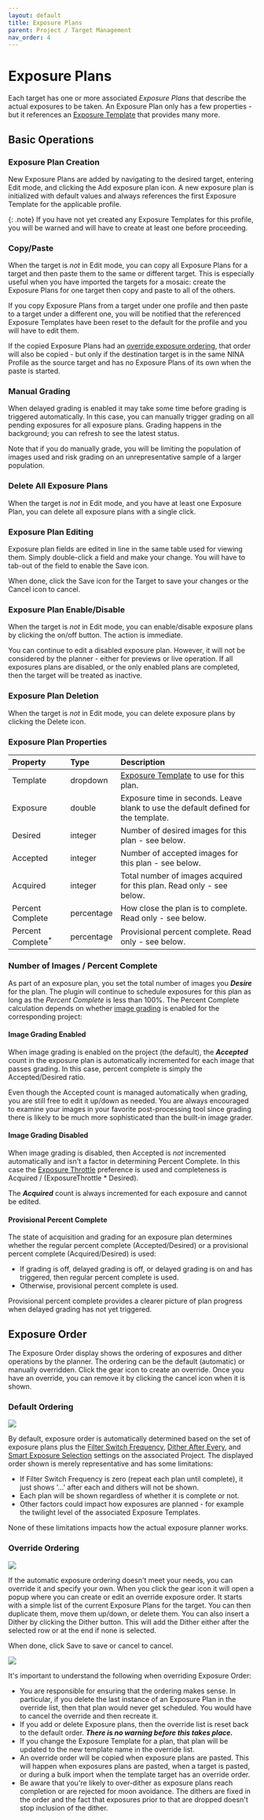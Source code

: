 ```yaml
---
layout: default
title: Exposure Plans
parent: Project / Target Management
nav_order: 4
---
```


# Exposure Plans

Each target has one or more associated _Exposure Plans_ that describe the actual exposures to be taken.  An Exposure Plan only has a few properties - but it references an [Exposure Template](exposure-templates.html) that provides many more.

## Basic Operations

### Exposure Plan Creation

New Exposure Plans are added by navigating to the desired target, entering Edit mode, and clicking the Add exposure plan icon.  A new exposure plan is initialized with default values and always references the first Exposure Template for the applicable profile.

{: .note}
If you have not yet created any Exposure Templates for this profile, you will be warned and will have to create at least one before proceeding.

### Copy/Paste

When the target is _not_ in Edit mode, you can copy all Exposure Plans for a target and then paste them to the same or different target.  This is especially useful when you have imported the targets for a mosaic: create the Exposure Plans for one target then copy and paste to all of the others.

If you copy Exposure Plans from a target under one profile and then paste to a target under a different one, you will be notified that the referenced Exposure Templates have been reset to the default for the profile and you will have to edit them.

If the copied Exposure Plans had an [override exposure ordering](#override-ordering), that order will also be copied - but only if the destination target is in the same NINA Profile as the source target and has no Exposure Plans of its own when the paste is started.

### Manual Grading
When delayed grading is enabled it may take some time before grading is triggered automatically.  In this case, you can manually trigger grading on all pending exposures for all exposure plans.  Grading happens in the background; you can refresh to see the latest status.

Note that if you do manually grade, you will be limiting the population of images used and risk grading on an unrepresentative sample of a larger population.

### Delete All Exposure Plans

When the target is _not_ in Edit mode, and you have at least one Exposure Plan, you can delete all exposure plans with a single click.

### Exposure Plan Editing

Exposure plan fields are edited in line in the same table used for viewing them.  Simply double-click a field and make your change.  You will have to tab-out of the field to enable the Save icon.

When done, click the Save icon for the Target to save your changes or the Cancel icon to cancel.

### Exposure Plan Enable/Disable
When the target is _not_ in Edit mode, you can enable/disable exposure plans by clicking the on/off button.  The action is immediate.

You can continue to edit a disabled exposure plan.  However, it will not be considered by the planner - either for previews or live operation.  If all exposures plans are disabled, or the only enabled plans are completed, then the target will be treated as inactive.


### Exposure Plan Deletion
When the target is _not_ in Edit mode, you can delete exposure plans by clicking the Delete icon.

### Exposure Plan Properties

| Property                     | Type       | Description                                                                         |
|:-----------------------------|:-----------|:------------------------------------------------------------------------------------|
| Template                     | dropdown   | [Exposure Template](exposure-templates.html) to use for this plan.                  |
| Exposure                     | double     | Exposure time in seconds.  Leave blank to use the default defined for the template. |
| Desired                      | integer    | Number of desired images for this plan - see below.                                 |
| Accepted                     | integer    | Number of accepted images for this plan - see below.                                |
| Acquired                     | integer    | Total number of images acquired for this plan.  Read only - see below.              |
| Percent Complete             | percentage | How close the plan is to complete.  Read only - see below.                          |
| Percent Complete<sup>*</sup> | percentage | Provisional percent complete.  Read only - see below.                               |
 
### Number of Images / Percent Complete

As part of an exposure plan, you set the total number of images you **_Desire_** for the plan.  The plugin will continue to schedule exposures for this plan as long as the _Percent Complete_ is less than 100%.  The Percent Complete calculation depends on whether [image grading](../post-acquisition/image-grader.html) is enabled for the corresponding project:

#### Image Grading Enabled

When image grading is enabled on the project (the default), the **_Accepted_** count in the exposure plan is automatically incremented for each image that passes grading.  In this case, percent complete is simply the Accepted/Desired ratio.

Even though the Accepted count is managed automatically when grading, you are still free to edit it up/down as needed.  You are always encouraged to examine your images in your favorite post-processing tool since grading there is likely to be much more sophisticated than the built-in image grader.

#### Image Grading Disabled

When image grading is disabled, then Accepted is _not_ incremented automatically and isn't a factor in determining Percent Complete.  In this case the [Exposure Throttle](profiles.html#general-preferences) preference is used and completeness is Acquired / (ExposureThrottle * Desired).

The **_Acquired_** count is always incremented for each exposure and cannot be edited.

#### Provisional Percent Complete
The state of acquisition and grading for an exposure plan determines whether the regular percent complete (Accepted/Desired) or a provisional percent complete (Acquired/Desired) is used:
* If grading is off, delayed grading is off, or delayed grading is on and has triggered, then regular percent complete is used.
* Otherwise, provisional percent complete is used.

Provisional percent complete provides a clearer picture of plan progress when delayed grading has not yet triggered.

## Exposure Order

The Exposure Order display shows the ordering of exposures and dither operations by the planner.  The ordering can be the default (automatic) or manually overridden.  Click the gear icon to create an override.  Once you have an override, you can remove it by clicking the cancel icon when it is shown.

### Default Ordering

![](../assets/images/exposure-order-default.png)

By default, exposure order is automatically determined based on the set of exposure plans plus the [Filter Switch Frequency](projects.html#filter-switch-frequency), [Dither After Every](projects.html#dithering), and [Smart Exposure Selection](../concepts/planning-engine.html#smart-exposure-selector) settings on the associated Project.  The displayed order shown is merely representative and has some limitations:
* If Filter Switch Frequency is zero (repeat each plan until complete), it just shows '...' after each and dithers will not be shown.
* Each plan will be shown regardless of whether it is complete or not.
* Other factors could impact how exposures are planned - for example the twilight level of the associated Exposure Templates.

None of these limitations impacts how the actual exposure planner works.

### Override Ordering

![](../assets/images/exposure-order-override.png)

If the automatic exposure ordering doesn't meet your needs, you can override it and specify your own.  When you click the gear icon it will open a popup where you can create or edit an override exposure order.  It starts with a simple list of the current Exposure Plans for the target.  You can then duplicate them, move them up/down, or delete them.  You can also insert a Dither by clicking the Dither button.  This will add the Dither either after the selected row or at the end if none is selected.

When done, click Save to save or cancel to cancel.

![](../assets/images/exposure-order-edit.png)

It's important to understand the following when overriding Exposure Order:
* You are responsible for ensuring that the ordering makes sense.  In particular, if you delete the last instance of an Exposure Plan in the override list, then that plan would never get scheduled.  You would have to cancel the override and then recreate it.
* If you add or delete Exposure plans, then the override list is reset back to the default order.  **_There is no warning before this takes place._**
* If you change the Exposure Template for a plan, that plan will be updated to the new template name in the override list.
* An override order will be copied when exposure plans are pasted.  This will happen when exposures plans are pasted, when a target is pasted, or during a bulk import when the template target has an override order.
* Be aware that you're likely to over-dither as exposure plans reach completion or are rejected for moon avoidance.  The dithers are fixed in the order and the fact that exposures prior to that are dropped doesn't stop inclusion of the dither.
